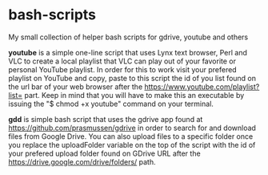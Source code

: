 # bash-scripts
My small collection of helper bash scripts for gdrive, youtube and others

<b>youtube</b> is a simple one-line script that uses Lynx text browser, Perl and VLC to create a local playlist that VLC can play out of your favorite or personal YouTube playlist. In order for this to work visit your prefered playlist on YouTube and copy, paste to this script the id of you list found on the url bar of your web browser after the https://www.youtube.com/playlist?list= part.
Keep in mind that you will have to make this an executable by issuing the "$ chmod +x youtube" command on your terminal.

<b>gdd</b> is simple bash script that uses the gdrive app found at https://github.com/prasmussen/gdrive in order to search for and download files from Google Drive. You can also upload files to a specific folder once you replace the uploadFolder variable on the top of the script with the id of your prefered upload folder found on GDrive URL after the https://drive.google.com/drive/folders/ path. 
